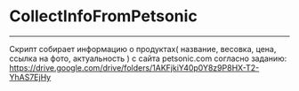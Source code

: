 # CollectInfoFromPetsonic
***
Скрипт собирает информацию о продуктах( название, весовка, цена, ссылка на фото, актуальность ) с сайта petsonic.com согласно заданию:
https://drive.google.com/drive/folders/1AKFjkiY40p0Y8z9P8HX-T2-YhAS7EjHy

